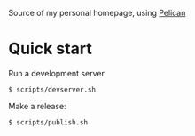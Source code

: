 Source of my personal homepage, using [Pelican](http://getpelican.com)

# Quick start

Run a development server

    $ scripts/devserver.sh

Make a release:

    $ scripts/publish.sh
